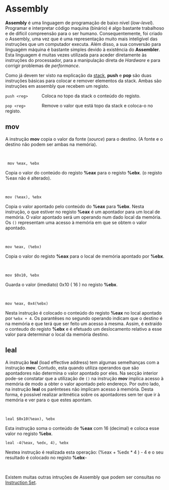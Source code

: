 # Assembly

**Assembly** é uma linguagem de programação de baixo nível (*low-level*). Programar e interpretar código maquina (binário) é algo bastante trabalhoso e de difícil compreensão para o ser humano. Consequentemente, foi criado o Assembly, uma vez que é uma
representação muito mais inteligível das instruções que um computador
executa. Além disso, a sua conversão para linguagém máquina é bastante simples devido à existência do **Assembler**. Esta linguagem é muitas vezes utilizada para aceder diretamente às instruções do processador, para a manipulação direta de *Hardware* e para corrigir problemas de *performance*.


Como já devem ter visto na explicação da [stack](stack.md), **push** e
**pop** são duas instruções básicas para colocar e remover elementos da
stack. Ambas são instruções em assembly que recebem um registo.

```push <reg>```
 &nbsp; &nbsp; &nbsp; &nbsp; &nbsp;   Coloca no 
topo da stack o conteúdo do registo.

```pop <reg>```
 &nbsp; &nbsp; &nbsp; &nbsp; &nbsp; &nbsp;  Remove o valor que está
topo da stack e coloca-o no registo.  


## **mov**

A instrução **mov** copia o valor da fonte (*source*) para o destino. (A fonte e o destino não podem ser ambas na memória).

<br>

``` mov %eax, %ebx```  

 Copia o valor do conteúdo do registo **%eax** para o registo **%ebx**. (o registo %eax não é alterado).
 
<br>

```mov (%eax), %ebx```  

Copia o valor apontado pelo conteúdo do **%eax** para **%ebx**.
Nesta instrução, o que estiver no registo **%eax** é um apontador para um local de memória. O valor apontado será um operando num dado local da memória. Os `()` representam uma acesso à memória em que se obtem o valor apontado.

<br>

```mov %eax, (%ebx)```

Copia o valor do registo **%eax** para o local de memória apontado por **%ebx**.

<br>


```mov $0x10, %ebx ``` 

Guarda o valor (imediato) 0x10 ( 16 ) no registo **%ebx**.

<br>


```mov %eax, 0x4(%ebx)```

Nesta instrução é colocado o conteúdo do registo **%eax** no local apontado por `%ebx + 4`. Os parantêses no segundo operando indicam que o destino é na memória e que terá que ser feito um acesso à mesma. Assim, é extraído o conteudo do registo **%ebx** e é efetuado um deslocamento relativo a esse valor para determinar o local da memória destino.

## **leal**

A instrução **leal** (load effective address) tem algumas semelhanças com a instrução **mov**. Contudo, esta quando utiliza operandos que são apontadores não determina o valor apontado por eles. Na secção interior pode-se constatar que a utilização de `()` na instrução **mov** implica acesso à memória de modo a obter o valor apontado pelo endereço. Por outro lado, na instrução **leal** os parênteses não implicam acesso à memória. Desta forma, é possível realizar aritmética sobre os apontadores sem ter que ir à memória e ver para o que estes apontam.

<br>

```leal $0x10(%eax), %ebx```

Esta instrução soma o conteúdo de **%eax** com 16 (decimal) e coloca esse valor no registo **%ebx**.

```leal -4(%eax, %edx, 4), %ebx```

Nestea instrução é realizada esta operação: (%eax + %edx * 4 ) - 4 e o seu resultado é colocado no registo **%ebx**-


<br>


Existem muitas outras intruções de Assembly que podem ser consultas no [Instruction Set](http://gec.di.uminho.pt/lei/sc/InstrSet_IA32.pdf).
